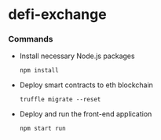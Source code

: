 # defi-exchange
### Commands

- Install necessary Node.js packages

      npm install
      
- Deploy smart contracts to eth blockchain

      truffle migrate --reset
      
- Deploy and run the front-end application

      npm start run

